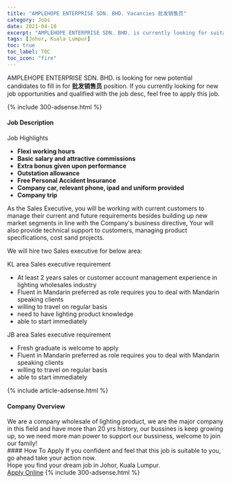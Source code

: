 ```yaml
---
title: "AMPLEHOPE ENTERPRISE SDN. BHD. Vacancies 批发销售员" 
category: Jobs 
date: 2021-04-10 
excerpt: "AMPLEHOPE ENTERPRISE SDN. BHD. is currently looking for suitable person to fill in the 批发销售员 which based in Johor, Kuala Lumpur" 
tags: [Johor, Kuala Lumpur] 
toc: true 
toc_label: TOC 
toc_icon: "fire" 
--- 
```


<p>AMPLEHOPE ENTERPRISE SDN. BHD. is looking for new potential candidates to fill in for <b>批发销售员</b> position. If you currently looking for new job opportunities and qualified with the job desc, feel free to apply this job.
</p>{% include 300-adsense.html %} 
<div><div><h4>Job Description</h4></div><div><div><span><div><p>Job Highlights</p><ul><li><strong>Flexi working hours</strong></li><li><strong>Basic salary and attractive commissions</strong></li><li><strong>Extra bonus given upon performance</strong></li><li><strong>Outstation allowance</strong></li><li><strong>Free Personal Accident Insurance</strong></li><li><strong>Company car, relevant phone, ipad and uniform provided</strong></li><li><strong>Company trip</strong></li></ul><p>As the Sales Executive, you will be working with current customers to manage their current and future requirements besides building up new market segments in line with the Company's business directive, Your will also provide technical support to customers, managing product specifications, cost sand projects.</p><p>We will hire two Sales executive for below area:</p><p>KL area Sales executive requirement</p><ul><li>At least 2 years sales or customer account management experience in lighting wholesales industry</li><li>Fluent in Mandarin preferred as role requires you to deal with Mandarin speaking clients</li><li>willing to travel on regular basis</li><li>need to have lighting product knowledge</li><li>able to start immediately</li></ul><p>JB area Sales executive requirement</p><ul><li>Fresh graduate is welcome to apply</li><li>Fluent in Mandarin preferred as role requires you to deal with Mandarin speaking clients</li><li>willing to travel on regular basis</li><li>able to start immediately</li></ul></div></span></div></div></div> 
{% include article-adsense.html %} 
<div><div><h4>Company Overview</h4></div><div><div><span><div><div>We are a company wholesale of lighting product, we are the major company in this field and have more than 20 yrs history, our bussines is keep growing up, so we need more man power to support our bussiness, welcome to join our family!</div></div></span></div></div></div> 
#### How To Apply 
If you confident and feel that this job is suitable to you, go ahead take your action now. <br/> 
Hope you find your dream job in Johor, Kuala Lumpur. <br/> 
<a href="https://www.jobstreet.com.my/en/job/批发销售员-4533658?jobId=jobstreet-my-job-4533658&" class="btn btn--info" target="_blank" rel="nofollow noopenner">Apply Online</a> 
{% include 300-adsense.html %} 